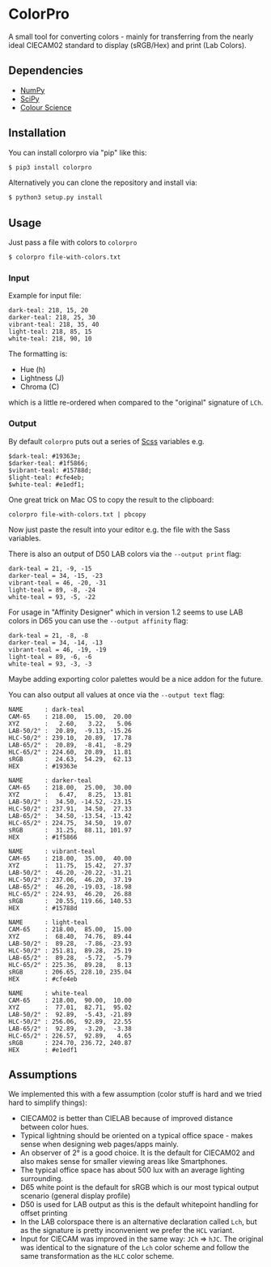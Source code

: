 # ColorPro

A small tool for converting colors - mainly for transferring from the nearly ideal CIECAM02 standard to display (sRGB/Hex) and print (Lab Colors).


## Dependencies

- [NumPy](http://www.numpy.org/)
- [SciPy](http://www.scipy.org/)
- [Colour Science](http://colour-science.org/)


## Installation

You can install colorpro via "pip" like this:

```bash
$ pip3 install colorpro
```

Alternatively you can clone the repository and install via:

```bash
$ python3 setup.py install
```

## Usage

Just pass a file with colors to `colorpro`

```bash
$ colorpro file-with-colors.txt
```

### Input

Example for input file:

```
dark-teal: 218, 15, 20
darker-teal: 218, 25, 30
vibrant-teal: 218, 35, 40
light-teal: 218, 85, 15
white-teal: 218, 90, 10
```

The formatting is:

- Hue (h)
- Lightness (J)
- Chroma (C)

which is a little re-ordered when compared to the "original" signature of `LCh`.


### Output

By default `colorpro` puts out a series of [Scss](http://sass-lang.com/) variables e.g.

```
$dark-teal: #19363e;
$darker-teal: #1f5866;
$vibrant-teal: #15788d;
$light-teal: #cfe4eb;
$white-teal: #e1edf1;
```

One great trick on Mac OS to copy the result to the clipboard:

```
colorpro file-with-colors.txt | pbcopy
```

Now just paste the result into your editor e.g. the file with the Sass variables.

There is also an output of D50 LAB colors via the `--output print` flag:

```
dark-teal = 21, -9, -15
darker-teal = 34, -15, -23
vibrant-teal = 46, -20, -31
light-teal = 89, -8, -24
white-teal = 93, -5, -22
```

For usage in "Affinity Designer" which in version 1.2 seems to use LAB colors in D65 you can use the `--output affinity` flag:

```
dark-teal = 21, -8, -8
darker-teal = 34, -14, -13
vibrant-teal = 46, -19, -19
light-teal = 89, -6, -6
white-teal = 93, -3, -3
```

Maybe adding exporting color palettes would be a nice addon for the future.

You can also output all values at once via the `--output text` flag:

```
NAME      : dark-teal
CAM-65    : 218.00,  15.00,  20.00
XYZ       :   2.60,   3.22,   5.06
LAB-50/2° :  20.89,  -9.13, -15.26
HLC-50/2° : 239.10,  20.89,  17.78
LAB-65/2° :  20.89,  -8.41,  -8.29
HLC-65/2° : 224.60,  20.89,  11.81
sRGB      :  24.63,  54.29,  62.13
HEX       : #19363e

NAME      : darker-teal
CAM-65    : 218.00,  25.00,  30.00
XYZ       :   6.47,   8.25,  13.81
LAB-50/2° :  34.50, -14.52, -23.15
HLC-50/2° : 237.91,  34.50,  27.33
LAB-65/2° :  34.50, -13.54, -13.42
HLC-65/2° : 224.75,  34.50,  19.07
sRGB      :  31.25,  88.11, 101.97
HEX       : #1f5866

NAME      : vibrant-teal
CAM-65    : 218.00,  35.00,  40.00
XYZ       :  11.75,  15.42,  27.37
LAB-50/2° :  46.20, -20.22, -31.21
HLC-50/2° : 237.06,  46.20,  37.19
LAB-65/2° :  46.20, -19.03, -18.98
HLC-65/2° : 224.93,  46.20,  26.88
sRGB      :  20.55, 119.66, 140.53
HEX       : #15788d

NAME      : light-teal
CAM-65    : 218.00,  85.00,  15.00
XYZ       :  68.40,  74.76,  89.44
LAB-50/2° :  89.28,  -7.86, -23.93
HLC-50/2° : 251.81,  89.28,  25.19
LAB-65/2° :  89.28,  -5.72,  -5.79
HLC-65/2° : 225.36,  89.28,   8.13
sRGB      : 206.65, 228.10, 235.04
HEX       : #cfe4eb

NAME      : white-teal
CAM-65    : 218.00,  90.00,  10.00
XYZ       :  77.01,  82.71,  95.02
LAB-50/2° :  92.89,  -5.43, -21.89
HLC-50/2° : 256.06,  92.89,  22.55
LAB-65/2° :  92.89,  -3.20,  -3.38
HLC-65/2° : 226.57,  92.89,   4.65
sRGB      : 224.70, 236.72, 240.87
HEX       : #e1edf1
```


## Assumptions

We implemented this with a few assumption (color stuff is hard and we tried hard to simplify things):

- CIECAM02 is better than CIELAB because of improved distance between color hues.
- Typical lightning should be oriented on a typical office space - makes sense when designing web pages/apps mainly.
- An observer of 2° is a good choice. It is the default for CIECAM02 and also makes sense for smaller viewing areas like Smartphones.
- The typical office space has about 500 lux with an average lighting surrounding.
- D65 white point is the default for sRGB which is our most typical output scenario (general display profile)
- D50 is used for LAB output as this is the default whitepoint handling for offset printing
- In the LAB colorspace there is an alternative declaration called `Lch`, but as the signature is pretty inconvenient we prefer the `HCL` variant.
- Input for CIECAM was improved in the same way: `JCh` => `hJC`. The original was identical to the signature of the `Lch` color scheme and follow the same transformation as the `HLC` color scheme.
